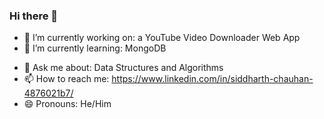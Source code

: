 ### Hi there 👋

<!--
**siddharth784/siddharth784** is a ✨ _special_ ✨ repository because its `README.md` (this file) appears on your GitHub profile.

Here are some ideas to get you started:
-->
- 🔭 I’m currently working on: a YouTube Video Downloader Web App
- 🌱 I’m currently learning: MongoDB
<!-- - 👯 I’m looking to collaborate on ... -->
<!-- - 🤔 I’m looking for help with ... -->
- 💬 Ask me about: Data Structures and Algorithms
- 📫 How to reach me: https://www.linkedin.com/in/siddharth-chauhan-4876021b7/
- 😄 Pronouns: He/Him
<!-- - ⚡ Fun fact: ... -->


<!-- - 📫 How to reach me: -->
<!-- -![image](https://user-images.githubusercontent.com/82464305/173545588-01b3e176-6610-433e-af44-0be3555daf03.png) -->

